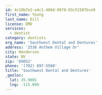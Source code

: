 ```yaml
---
id: 4c18b7e2-a4c1-480d-8078-03c51587bce0
first_name: Young
last_name: Dill
license: DMD
services:
  - dentist
category: dentists
org_name: 'Southwest Dental and Dentures'
address: '2538 Anthem Village Dr'
city: Henderson
state: NV
zip: '89052'
phone: '(702) 897-5560'
title: 'Southwest Dental and Dentures'
_geoloc:
  lat: 35.9801
  lng: -115.099
---
```

